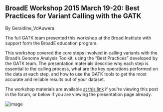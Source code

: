 ## BroadE Workshop 2015 March 19-20: Best Practices for Variant Calling with the GATK

By Geraldine_VdAuwera

<p>The full GATK team presented this workshop at the Broad Institute with support form the BroadE education program.</p>

<p>This workshop covered the core steps involved in calling variants with the Broad’s Genome Analysis Toolkit, using the “Best Practices” developed by the GATK team. The presentation materials describe why each step is essential to the calling process, what are the key operations performed on the data at each step, and how to use the GATK tools to get the most accurate and reliable results out of your dataset.</p>

<p>The workshop materials are available <a rel="nofollow" href="http://www.broadinstitute.org/gatk/guide/presentations?id=5992#materials">at this link</a> if you're viewing this post in the forum, or below if you are viewing the presentation page already.</p>

<p><img src="https://us.v-cdn.net/5019796/uploads/FileUpload/ec/de131adeb6d684b289267b5cf70881.png" alt="image" class="embedImage-img importedEmbed-img"></img></p>
